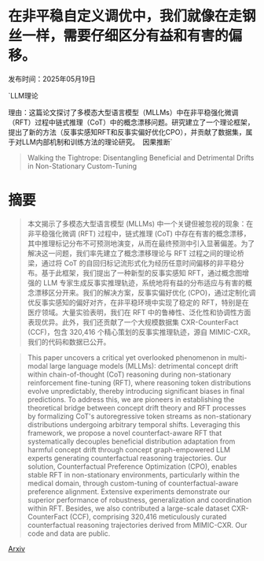 # 在非平稳自定义调优中，我们就像在走钢丝一样，需要仔细区分有益和有害的偏移。

发布时间：2025年05月19日

`LLM理论

理由：这篇论文探讨了多模态大型语言模型（MLLMs）中在非平稳强化微调（RFT）过程中链式推理（CoT）中的概念漂移问题。研究建立了一个理论框架，提出了新的方法（反事实感知RFT和反事实偏好优化CPO），并贡献了数据集，属于对LLM内部机制和训练方法的理论研究。` `因果推断`

> Walking the Tightrope: Disentangling Beneficial and Detrimental Drifts in Non-Stationary Custom-Tuning

# 摘要

> 本文揭示了多模态大型语言模型 (MLLMs) 中一个关键但被忽视的现象：在非平稳强化微调 (RFT) 过程中，链式推理 (CoT) 中存在有害的概念漂移，其中推理标记分布不可预测地演变，从而在最终预测中引入显著偏差。为了解决这一问题，我们率先建立了概念漂移理论与 RFT 过程之间的理论桥梁，通过将 CoT 的自回归标记流形式化为经历任意时间偏移的非平稳分布。基于此框架，我们提出了一种新型的反事实感知 RFT，通过概念图增强的 LLM 专家生成反事实推理轨迹，系统地将有益的分布适应与有害的概念漂移区分开来。我们的解决方案，反事实偏好优化 (CPO)，通过定制化调优反事实感知的偏好对齐，在非平稳环境中实现了稳定的 RFT，特别是在医疗领域。大量实验表明，我们在 RFT 中的鲁棒性、泛化性和协调性方面表现优异。此外，我们还贡献了一个大规模数据集 CXR-CounterFact (CCF)，包含 320,416 个精心策划的反事实推理轨迹，源自 MIMIC-CXR。我们的代码和数据已公开。

> This paper uncovers a critical yet overlooked phenomenon in multi-modal large language models (MLLMs): detrimental concept drift within chain-of-thought (CoT) reasoning during non-stationary reinforcement fine-tuning (RFT), where reasoning token distributions evolve unpredictably, thereby introducing significant biases in final predictions. To address this, we are pioneers in establishing the theoretical bridge between concept drift theory and RFT processes by formalizing CoT's autoregressive token streams as non-stationary distributions undergoing arbitrary temporal shifts. Leveraging this framework, we propose a novel counterfact-aware RFT that systematically decouples beneficial distribution adaptation from harmful concept drift through concept graph-empowered LLM experts generating counterfactual reasoning trajectories. Our solution, Counterfactual Preference Optimization (CPO), enables stable RFT in non-stationary environments, particularly within the medical domain, through custom-tuning of counterfactual-aware preference alignment. Extensive experiments demonstrate our superior performance of robustness, generalization and coordination within RFT. Besides, we also contributed a large-scale dataset CXR-CounterFact (CCF), comprising 320,416 meticulously curated counterfactual reasoning trajectories derived from MIMIC-CXR. Our code and data are public.

[Arxiv](https://arxiv.org/abs/2505.13081)